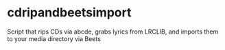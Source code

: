 # cdripandbeetsimport
Script that rips CDs via abcde, grabs lyrics from LRCLIB, and imports them to your media directory via Beets
